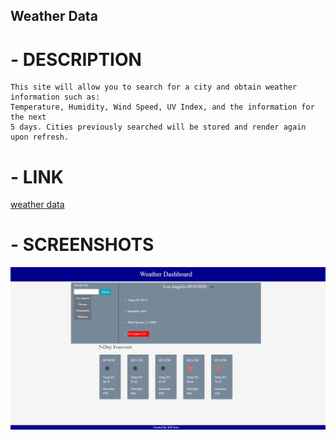 ## Weather Data

# - DESCRIPTION
    This site will allow you to search for a city and obtain weather information such as:
    Temperature, Humidity, Wind Speed, UV Index, and the information for the next
    5 days. Cities previously searched will be stored and render again upon refresh. 

# - LINK
[weather data](https://sornwill.github.io/weatherdata)

# - SCREENSHOTS

![Example Image](Assets/images/example.png)

